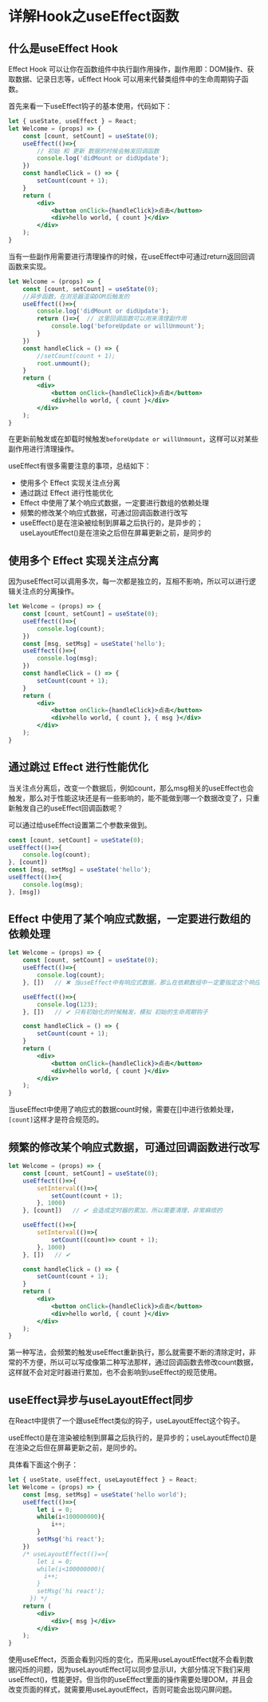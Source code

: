 # 详解Hook之useEffect函数

## 什么是useEffect Hook

Effect Hook 可以让你在函数组件中执行副作用操作，副作用即：DOM操作、获取数据、记录日志等，uEffect Hook 可以用来代替类组件中的生命周期钩子函数。

首先来看一下useEffect钩子的基本使用，代码如下：

```jsx
let { useState, useEffect } = React;
let Welcome = (props) => {
    const [count, setCount] = useState(0);
    useEffect(()=>{
        // 初始 和 更新 数据的时候会触发回调函数
        console.log('didMount or didUpdate');
    })
    const handleClick = () => {
        setCount(count + 1);
    }
    return (
        <div>
            <button onClick={handleClick}>点击</button>
            <div>hello world, { count }</div>
        </div>
    );
}
```

当有一些副作用需要进行清理操作的时候，在useEffect中可通过return返回回调函数来实现。

```jsx
let Welcome = (props) => {
    const [count, setCount] = useState(0);
    //异步函数，在浏览器渲染DOM后触发的
    useEffect(()=>{
        console.log('didMount or didUpdate');
        return ()=>{  // 这里回调函数可以用来清理副作用
            console.log('beforeUpdate or willUnmount');
        }
    })
    const handleClick = () => {
        //setCount(count + 1);
        root.unmount();
    }
    return (
        <div>
            <button onClick={handleClick}>点击</button>
            <div>hello world, { count }</div>
        </div>
    );
}
```

在更新前触发或在卸载时候触发`beforeUpdate or willUnmount`，这样可以对某些副作用进行清理操作。

useEffect有很多需要注意的事项，总结如下：

- 使用多个 Effect 实现关注点分离
- 通过跳过 Effect 进行性能优化
- Effect 中使用了某个响应式数据，一定要进行数组的依赖处理
- 频繁的修改某个响应式数据，可通过回调函数进行改写
- useEffect()是在渲染被绘制到屏幕之后执行的，是异步的；useLayoutEffect()是在渲染之后但在屏幕更新之前，是同步的

## 使用多个 Effect 实现关注点分离

因为useEffect可以调用多次，每一次都是独立的，互相不影响，所以可以进行逻辑关注点的分离操作。

```jsx
let Welcome = (props) => {
    const [count, setCount] = useState(0);
    useEffect(()=>{
        console.log(count);
    })
    const [msg, setMsg] = useState('hello');
    useEffect(()=>{
        console.log(msg);
    })
    const handleClick = () => {
        setCount(count + 1);
    }
    return (
        <div>
            <button onClick={handleClick}>点击</button>
            <div>hello world, { count }, { msg }</div>
        </div>
    );
}
```

## 通过跳过 Effect 进行性能优化

当关注点分离后，改变一个数据后，例如count，那么msg相关的useEffect也会触发，那么对于性能这块还是有一些影响的，能不能做到哪一个数据改变了，只重新触发自己的useEffect回调函数呢？

可以通过给useEffect设置第二个参数来做到。

```jsx
const [count, setCount] = useState(0);
useEffect(()=>{
    console.log(count);
}, [count])
const [msg, setMsg] = useState('hello');
useEffect(()=>{
    console.log(msg);
}, [msg])
```

## Effect 中使用了某个响应式数据，一定要进行数组的依赖处理

```jsx
let Welcome = (props) => {
    const [count, setCount] = useState(0);
    useEffect(()=>{
        console.log(count);
    }, [])   // ✖ 当useEffect中有响应式数据，那么在依赖数组中一定要指定这个响应式数据

    useEffect(()=>{
        console.log(123);
    }, [])   // ✔ 只有初始化的时候触发，模拟 初始的生命周期钩子 

    const handleClick = () => {
        setCount(count + 1);
    }
    return (
        <div>
            <button onClick={handleClick}>点击</button>
            <div>hello world, { count }</div>
        </div>
    );
}
```

当useEffect中使用了响应式的数据count时候，需要在[]中进行依赖处理，`[count]`这样才是符合规范的。

## 频繁的修改某个响应式数据，可通过回调函数进行改写

```jsx
let Welcome = (props) => {
    const [count, setCount] = useState(0);
    useEffect(()=>{
        setInterval(()=>{
            setCount(count + 1);
        }, 1000)
    }, [count])   // ✔ 会造成定时器的累加，所以需要清理，非常麻烦的

    useEffect(()=>{
        setInterval(()=>{
            setCount((count)=> count + 1);
        }, 1000)
    }, [])   // ✔

    const handleClick = () => {
        setCount(count + 1);
    }
    return (
        <div>
            <button onClick={handleClick}>点击</button>
            <div>hello world, { count }</div>
        </div>
    );
}
```

第一种写法，会频繁的触发useEffect重新执行，那么就需要不断的清除定时，非常的不方便，所以可以写成像第二种写法那样，通过回调函数去修改count数据，这样就不会对定时器进行累加，也不会影响到useEffect的规范使用。

## useEffect异步与useLayoutEffect同步

在React中提供了一个跟useEffect类似的钩子，useLayoutEffect这个钩子。

useEffect()是在渲染被绘制到屏幕之后执行的，是异步的；useLayoutEffect()是在渲染之后但在屏幕更新之前，是同步的。

具体看下面这个例子：

```jsx
let { useState, useEffect, useLayoutEffect } = React;
let Welcome = (props) => {
    const [msg, setMsg] = useState('hello world');
    useEffect(()=>{
        let i = 0;
        while(i<100000000){
            i++;
        }
        setMsg('hi react');
    })
    /* useLayoutEffect(()=>{
        let i = 0;
        while(i<100000000){
          i++;
        }
        setMsg('hi react');
      }) */
    return (
        <div>
            <div>{ msg }</div>
        </div>
    );
}
```

使用useEffect，页面会看到闪烁的变化，而采用useLayoutEffect就不会看到数据闪烁的问题，因为useLayoutEffect可以同步显示UI，大部分情况下我们采用useEffect()，性能更好。但当你的useEffect里面的操作需要处理DOM，并且会改变页面的样式，就需要用useLayoutEffect，否则可能会出现闪屏问题。
